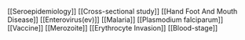 [[Seroepidemiology]]
[[Cross-sectional study]]
[[Hand Foot And Mouth Disease]]
[[Enterovirus(ev)]]
[[Malaria]]
[[Plasmodium falciparum]]
[[Vaccine]]
[[Merozoite]]
[[Erythrocyte Invasion]]
[[Blood-stage]]
